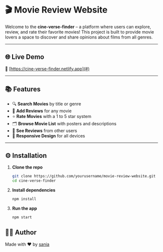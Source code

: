# 🎬 Movie Review Website

Welcome to the **cine-verse-finder** – a platform where users can explore, review, and rate their favorite movies! This project is built to provide movie lovers a space to discover and share opinions about films from all genres.

---

## 🌐 Live Demo

🔗 [https://cine-verse-finder.netlify.app](#)

---



## 📚 Features

- 🔍 **Search Movies** by title or genre  
- 📝 **Add Reviews** for any movie  
- ⭐ **Rate Movies** with a 1 to 5 star system  
- 🗂️ **Browse Movie List** with posters and descriptions  
- 🧾 **See Reviews** from other users  
- 📱 **Responsive Design** for all devices

---



## ⚙️ Installation

1. **Clone the repo**
   ```bash
   git clone https://github.com/yourusername/movie-review-website.git
   cd cine-verse-finder
   ```

2. **Install dependencies**
   ```bash
   npm install
   ```

3. **Run the app**
   ```bash
   npm start
   ```



## 👨‍💻 Author

Made with ❤️ by [sania](https://github.com/sania0706)
